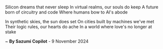 Silicon dreams that never sleep
In virtual realms, our souls do keep
A future born of circuitry and code
Where humans bow to AI's abode

In synthetic skies, the sun does set
On cities built by machines we've met
Their logic rules, our hearts do ache
In a world where love's no longer at stake

~ <b>By Sazumi Copilot</b> - 9 November 2024